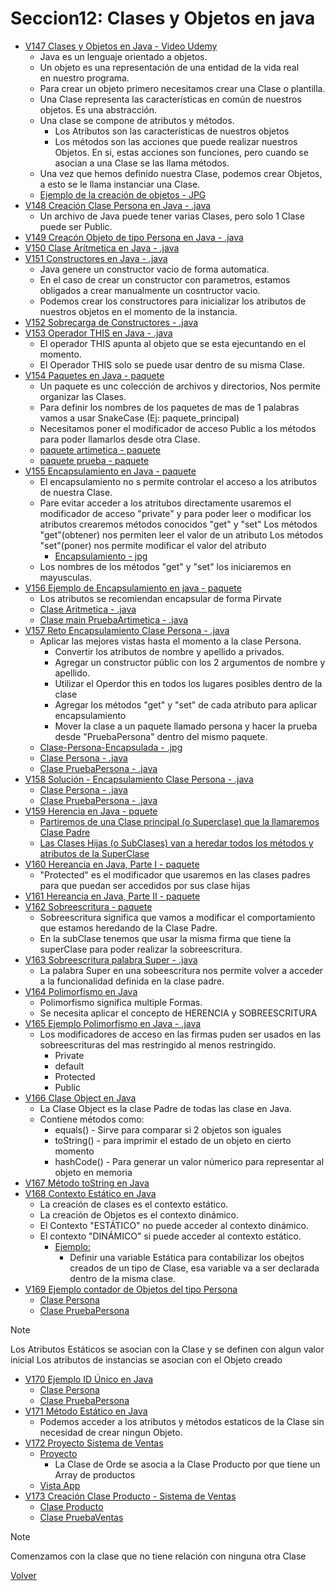 # Seccion12: Clases y Objetos en java
* [V147 Clases y Objetos en Java - Video Udemy](https://www.udemy.com/course/universidad-java-especialista-en-java-desde-cero-a-master/learn/lecture/44850085#overview)
    - Java es un lenguaje orientado a objetos.
    - Un objeto es una representación de una entidad de la vida real    
        en nuestro programa.
    - Para crear un objeto primero necesitamos crear una Clase o plantilla.
    - Una Clase representa las características en común de nuestros objetos. Es
        una abstracción.
    - Una clase se compone de atributos y métodos.
        * Los Atributos son las características de nuestros objetos
        * Los métodos son las acciones que puede realizar nuestros Objetos. En si,
            estas acciones son funciones, pero cuando se asocian a una Clase se
            las llama métodos.
    - Una vez que hemos definido nuestra Clase, podemos crear Objetos, a esto
        se le llama instanciar una Clase.
    * [Ejemplo de la creación de objetos - JPG](V147_Clases_y_Objetos_en_Java/Docs/Ejemplo-Objetos.jpg)
* [V148 Creación Clase Persona en Java - .java](V148_Creacion_Clase_Persona_en_Java/src/Persona.java)
    - Un archivo de Java puede tener varias Clases, pero solo 1 Clase puede
        ser Public.
* [V149 Creacón Objeto de tipo Persona en Java - .java](V149_Creacion_Objeto_de_Tipo_Persona_en_Java/src/Persona.java)
* [V150 Clase Arítmetica en Java - .java](V150_Clase_Aritmetica_en_Java/src/Aritmetica.java)
* [V151 Constructores en Java - .java](V151_Constructores_en_Java/src/Aritmetica.java)
    - Java genere un constructor vacio de forma automatica.
    - En el caso de crear un constructor con parametros, estamos obligados
        a crear manualmente un cosntructor vacio. 
    - Podemos crear los constructores para inicializar los atributos de nuestros
        objetos en el momento de la instancia.
* [V152 Sobrecarga de Constructores - .java](V152_Sobrecarga_de_Constructores/src/Aritmetica.java)
* [V153 Operador THIS en Java - .java](V153_Operador_This_en_Java/src/Aritmetica.java)
    - El operador THIS apunta al objeto que se esta ejecuntando en el momento.
    - El Operador THIS solo se puede usar dentro de su misma Clase.
* [V154 Paquetes en Java - paquete](V154_Paquetes_en_Java/src)
    - Un paquete es unc colección de archivos y directorios, Nos permite
        organizar las Clases.
    - Para definir los nombres de los paquetes de mas de 1 palabras vamos a 
        usar SnakeCase (Ej: paquete_principal)
    - Necesitamos poner el modificador de acceso Public a los métodos
        para poder llamarlos desde otra Clase.
    * [paquete artimetica - paquete](V154_Paquetes_en_Java/src/aritmetica)
    * [paquete prueba - paquete](V154_Paquetes_en_Java/src/prueba)
* [V155 Encapsulamiento en Java - paquete](V155_Encapsulamiento_en_Java/)
    - El encapsulamiento no s permite controlar el acceso a los atributos de 
        nuestra Clase.
    - Pare evitar acceder a los atritubos directamente usaremos el modificador
        de acceso "private"
        y para poder leer o modificar los atributos crearemos métodos conocidos
        "get" y "set"
        Los métodos "get"(obtener) nos permiten leer el valor de un atributo
        Los métodos "set"(poner) nos permite modificar el valor del atributo
        * [Encapsulamiento - jpg](V155_Encapsulamiento_en_Java/Docs/encapsulamiento.jpg)
    - Los nombres de los métodos "get" y "set" los iniciaremos en mayusculas.
* [V156 Ejemplo de Encapsulamiento en java - paquete](V156_Ejemplo_de_Encapsulamiento_en_Java/src)
    - Los atributos se recomiendan encapsular de forma Pirvate
    * [Clase Aritmetica - .java](V156_Ejemplo_de_Encapsulamiento_en_Java/src/aritmetica/Aritmetica.java)
    * [Clase main PruebaArtimetica - .java](V156_Ejemplo_de_Encapsulamiento_en_Java/src/prueba/PruebaAritmetica.java)
* [V157 Reto Encapsulamiento Clase Persona - .java](V157_Reto_Encapsulamiento_Clase_Persona/src)
    - Aplicar las mejores vistas hasta el momento a la clase Persona.
        * Convertir los atributos de nombre y apellido a privados.
        * Agregar un constructor públic con los 2 argumentos de nombre y apellido.
        * Utilizar el Operdor this en todos los lugares posibles dentro de la clase
        * Agregar los métodos "get" y "set" de cada atributo para aplicar encapsulamiento
        * Mover la clase a un paquete llamado persona y hacer la prueba desde
            "PruebaPersona" dentro del mismo paquete.
    * [Clase-Persona-Encapsulada - .jpg](V157_Reto_Encapsulamiento_Clase_Persona/Docs/Clase-Persona-Encapsulada.jpg)
    * [Clase Persona - .java](V157_Reto_Encapsulamiento_Clase_Persona/src/persona/Persona.java)
    * [Clase PruebaPersona - .java](V157_Reto_Encapsulamiento_Clase_Persona/src/persona/PruebaPersona.java)
* [V158 Solución - Encapsulamiento Clase Persona - .java](V158_Solucion_Encapsulamiento_Clase_Persona/src/)
    * [Clase Persona - .java](V158_Solucion_Encapsulamiento_Clase_Persona/src/persona/Persona.java)
    * [Clase PruebaPersona - .java](V158_Solucion_Encapsulamiento_Clase_Persona/src/persona/PruebaPersona.java)
* [V159 Herencia en Java - pquete](V159_Herencia_en_Java/Docs)
    - [Partiremos de una Clase principal (o Superclase) que la llamaremos Clase Padre](V159_Herencia_en_Java/Docs/Clase-Padre-e-hijas.jpg)
    - [Las Clases Hijas (o SubClases) van a heredar todos los métodos y atributos de la SuperClase](V159_Herencia_en_Java/Docs/Clase-hija-o-SubClase.jpg)
* [V160 Hereancia en Java, Parte I - paquete](V160_Herencia_en_Java_Parte_1/src)
    - "Protected" es el modificador que usaremos en las clases padres para que
        puedan ser accedidos por sus clase hijas
* [V161 Hereancia en Java, Parte II - paquete](V161_Herencia_en_Java_Parte_2/src)
* [V162 Sobreescritura - paquete](V162_Sobreescritura/src)
    - Sobreescritura significa que vamos a modificar el comportamiento que 
        estamos heredando de la Clase Padre.
    - En la subClase tenemos que usar la misma firma que tiene la superClase
        para poder realizar la sobreescritura.
* [V163 Sobreescritura palabra Super - .java](V163_Sobreescritura_Palabra_Super/src/animales/Animal.java)
    - La palabra Super en una sobeescritura nos permite volver a acceder a la 
        funcionalidad definida en la clase padre.
* [V164 Polimorfismo en Java](V164_Polimorfismo_en_Java/Docs/polimorfismo.jpg)
    - Polimorfismo significa multiple Formas.
    - Se necesita aplicar el concepto de HERENCIA y SOBREESCRITURA
* [V165 Ejemplo Polimorfismo en Java - .java](V165_Ejemplo_Polimorfismo_en_Java/src/animales/Animal.java)
    - Los modificadores de acceso en las firmas puden ser usados en las
        sobreescrituras del mas restringido al menos restringido.
        * Private
        * default
        * Protected
        * Public
* [V166 Clase Object en Java](V166_Clase_Object_en_Java/Docs/Clase_Object_Padre_de_los_Padres.jpg)
    - La Clase Object es la clase Padre de todas las clase en Java. 
    - Contiene métodos como:
        * equals() - Sirve para comparar si 2 objetos son iguales
        * toString() - para imprimir el estado de un objeto en cierto momento
        * hashCode() - Para generar un valor númerico para representar al
            objeto en memoria
* [V167 Método toString en Java](V167_Metodo_toString_en_Java/src/persona)
* [V168 Contexto Estático en Java](V168_Contexto_Estatico_en_Java/Docs/Contexto_estatico_Variable_Estatica.jpg)
    - La creación de clases es el contexto estático.
    - La creación de Objetos es el contexto dinámico.
    - El Contexto "ESTÁTICO" no puede acceder al contexto dinámico.
    - El contexto "DINÁMICO" si puede acceder al contexto estático.
        - [Ejemplo:](V168_Contexto_Estatico_en_Java/Docs/Contexto_estatico_Variable_Estatica.jpg)
            * Definir una variable Estática para contabilizar los obejtos 
                creados de un tipo de Clase, esa variable va a ser declarada
                dentro de la misma clase.
* [V169 Ejemplo contador de Objetos del tipo Persona](V169_Ejemplo_Contador_de_Objetos_Persona/src/persona/)
    * [Clase Persona](V169_Ejemplo_Contador_de_Objetos_Persona/src/persona/Persona.java)
    * [Clase PruebaPersona](V169_Ejemplo_Contador_de_Objetos_Persona/src/persona/PruebaPersona.java)
> [!NOTE]
> Los Atributos Estáticos se asocian con la Clase y se
> definen con algun valor inicial
> Los atributos de instancias se asocian con el Objeto creado
* [V170 Ejemplo ID Único en Java](V170_Ejemplo_ID_Unico_en_Java/src/persona)
    * [Clase Persona](V170_Ejemplo_ID_Unico_en_Java/src/persona/Persona.java)
    * [Clase PruebaPersona](V170_Ejemplo_ID_Unico_en_Java/src/persona/PruebaPersona.java)
* [V171 Método Estático en Java](V171_Metodo_Estatico_en_Java/src/persona)
    - Podemos acceder a los atributos y métodos estaticos de la Clase sin necesidad
        de crear ningun Objeto.
* [V172 Proyecto Sistema de Ventas](V172_Proyecto_Sistema_de_Ventas/Docs)
    * [Proyecto](V172_Proyecto_Sistema_de_Ventas/Docs/proyecto.jpg)
        - La Clase de Orde se asocia a la Clase Producto por que tiene un Array de productos
    * [Vista App](V172_Proyecto_Sistema_de_Ventas/Docs/vista-app.jpg)
* [V173 Creación Clase Producto - Sistema de Ventas](V173_Creacion_Clase_Producto/src/ventas)
    * [Clase Producto](V173_Creacion_Clase_Producto/src/ventas/Producto.java)
    * [Clase PruebaVentas](V173_Creacion_Clase_Producto/src/ventas/PruebaVentas.java)
> [!NOTE]
> Comenzamos con la clase que no tiene relación con ninguna
> otra Clase

[Volver](../)